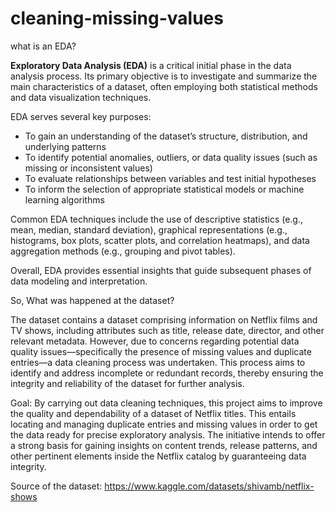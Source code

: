 # cleaning-missing-values
what is an EDA?

**Exploratory Data Analysis (EDA)** is a critical initial phase in the data analysis process. Its primary objective is to investigate and summarize the main characteristics of a dataset, often employing both statistical methods and data visualization techniques.

EDA serves several key purposes:

* To gain an understanding of the dataset’s structure, distribution, and underlying patterns
* To identify potential anomalies, outliers, or data quality issues (such as missing or inconsistent values)
* To evaluate relationships between variables and test initial hypotheses
* To inform the selection of appropriate statistical models or machine learning algorithms

Common EDA techniques include the use of descriptive statistics (e.g., mean, median, standard deviation), graphical representations (e.g., histograms, box plots, scatter plots, and correlation heatmaps), and data aggregation methods (e.g., grouping and pivot tables).

Overall, EDA provides essential insights that guide subsequent phases of data modeling and interpretation.

So, What was happened at the dataset?

The dataset contains a dataset comprising information on Netflix films and TV shows, including attributes such as title, release date, director, and other relevant metadata. However, due to concerns regarding potential data quality issues—specifically the presence of missing values and duplicate entries—a data cleaning process was undertaken. This process aims to identify and address incomplete or redundant records, thereby ensuring the integrity and reliability of the dataset for further analysis.

Goal: By carrying out data cleaning techniques, this project aims to improve the quality and dependability of a dataset of Netflix titles. This entails locating and managing duplicate entries and missing values in order to get the data ready for precise exploratory analysis. The initiative intends to offer a strong basis for gaining insights on content trends, release patterns, and other pertinent elements inside the Netflix catalog by guaranteeing data integrity.

Source of the dataset: https://www.kaggle.com/datasets/shivamb/netflix-shows
